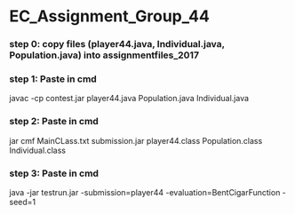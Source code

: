 # EC_Assignment_Group_44

### step 0: copy files (player44.java, Individual.java, Population.java) into assignmentfiles_2017

### step 1: Paste in cmd
javac -cp contest.jar player44.java Population.java Individual.java

### step 2: Paste in cmd
jar cmf MainCLass.txt submission.jar player44.class Population.class Individual.class

### step 3: Paste in cmd
java -jar testrun.jar -submission=player44 -evaluation=BentCigarFunction -seed=1

